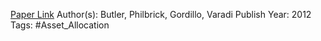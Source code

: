 
[Paper Link](https://papers.ssrn.com/sol3/papers.cfm?abstract_id=2328254)
Author(s): Butler, Philbrick, Gordillo, Varadi
Publish Year: 2012
Tags: #Asset_Allocation 